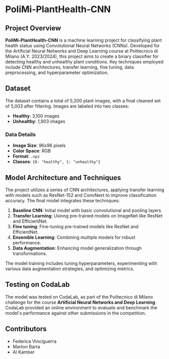 # PoliMi-PlantHealth-CNN

## Project Overview

**PoliMi-PlantHealth-CNN** is a machine learning project for classifying plant health status using Convolutional Neural Networks (CNNs). Developed for the Artificial Neural Networks and Deep Learning course at Politecnico di Milano (A.Y. 2023/2024), this project aims to create a binary classifier for detecting healthy and unhealthy plant conditions. Key techniques employed include CNN architectures, transfer learning, fine tuning, data preprocessing, and hyperparameter optimization.

## Dataset

The dataset contains a total of 5,200 plant images, with a final cleaned set of 5,003 after filtering. Images are labeled into two classes:

- **Healthy**: 3,100 images
- **Unhealthy**: 1,903 images

### Data Details
- **Image Size**: 96x96 pixels
- **Color Space**: RGB
- **Format**: `.npz`
- **Classes**: `{0: "healthy", 1: "unhealthy"}`

## Model Architecture and Techniques

The project utilizes a series of CNN architectures, applying transfer learning with models such as ResNet-152 and ConvNext to improve classification accuracy. The final model integrates these techniques:

1. **Baseline CNN**: Initial model with basic convolutional and pooling layers.
2. **Transfer Learning**: Usinng pre-trained models on ImageNet like ResNet and EfficientNet.
3. **Fine tuning**: Fine-tuning pre-trained models like ResNet and EfficientNet.
4. **Ensemble Learning**: Combining multiple models for robust performance.
5. **Data Augmentation**: Enhancing model generalization through transformations.

The model training includes tuning hyperparameters, experimenting with various data augmentation strategies, and optimizing metrics.

## Testing on CodaLab

The model was tested on CodaLab, as part of the Politecnico di Milano challenge for the course **Artificial Neural Networks and Deep Learning**. CodaLab provided an online environment to evaluate and benchmark the model's performance against other submissions in the competition.


## Contributors
- Federica Vinciguerra
- Marton Barta
- Al Kamber
